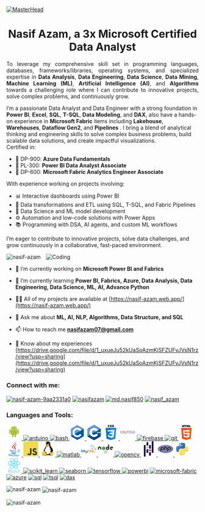 [![MasterHead](https://repository-images.githubusercontent.com/588181932/e36ec678-7984-4cdd-8e4c-a3932772ff8e)](https://nasif-azam.web.app/)

<h1 align="center">Nasif Azam, a 3x Microsoft Certified Data Analyst</h1>
<p align="justify">
To leverage my comprehensive skill set in programming languages, databases, frameworks/libraries, operating systems, and specialized expertise in <b>Data Analysis</b>, <b>Data Engineering</b>, <b>Data Science</b>, <b>Data Mining</b>, <b>Machine Learning (ML)</b>, <b>Artificial Intelligence (AI)</b>, and <b>Algorithms</b> towards a challenging role where I can contribute to innovative projects, solve complex problems, and continuously grow. <br>

I’m a passionate Data Analyst and Data Engineer with a strong foundation in <b>Power BI</b>, <b>Excel</b>, <b>SQL</b>, <b>T-SQL</b>, <b>Data Modeling</b>, and <b>DAX</b>, also have a hands-on experience in <b>Microsoft Fabric</b> items including <b>Lakehouse</b>, <b>Warehouses</b>, <b>Dataflow Gen2</b>, and <b>Pipelines</b> . I bring a blend of analytical thinking and engineering skills to solve complex business problems, build scalable data solutions, and create impactful visualizations.<br>
Certified in:

<ul>
  <li>🏅 DP-900: <b>Azure Data Fundamentals</b></li>
  <li>🏅 PL-300: <b>Power BI Data Analyst Associate</b></li>
  <li>🏅 DP-600: <b>Microsoft Fabric Analytics Engineer Associate</b></li>
</ul>
With experience working on projects involving:
<ul>
  <li>📊 Interactive dashboards using Power BI</li>
  <li>🧮 Data transformations and ETL using SQL, T-SQL, and Fabric Pipelines</li>
  <li>🧠 Data Science and ML model development</li>
  <li>⚙️ Automation and low-code solutions with Power Apps</li>
  <li>📚 Programming with DSA, AI agents, and custom ML workflows</li>
</ul>

I’m eager to contribute to innovative projects, solve data challenges, and grow continuously in a collaborative, fast-paced environment.

</p>

<img align='right' alt='Coding' width='400' src='https://cdn.dribbble.com/users/1162077/screenshots/3848914/programmer.gif'>

<p align="left"> <img src="https://komarev.com/ghpvc/?username=nasif-azam&label=Profile%20views&color=0e75b6&style=flat" alt="nasif-azam" /> </p>

- 🔭 I’m currently working on **Microsoft Power BI and Fabrics**

- 🌱 I’m currently learning **Power BI, Fabrics, Azure, Data Analysis, Data Engineering, Data Science, ML, AI, Advance Python**

- 👨‍💻 All of my projects are available at [https://nasif-azam.web.app/](https://nasif-azam.web.app/)

- 💬 Ask me about **ML, AI, NLP, Algorithms, Data Structure, and SQL**

- 📫 How to reach me **nasifazam07@gmail.com**

- 📄 Know about my experiences [https://drive.google.com/file/d/1_uxueJu52kUaSoAzmKjSFZUFvJVsN1rz/view?usp=sharing](https://drive.google.com/file/d/1_uxueJu52kUaSoAzmKjSFZUFvJVsN1rz/view?usp=sharing)

<h3 align="left">Connect with me:</h3>
<p align="left">
<a href="https://linkedin.com/in/nasif-azam-9aa2331a0" target="blank"><img align="center" src="https://raw.githubusercontent.com/rahuldkjain/github-profile-readme-generator/master/src/images/icons/Social/linked-in-alt.svg" alt="nasif-azam-9aa2331a0" height="30" width="40" /></a>
<a href="https://kaggle.com/nasifazam" target="blank"><img align="center" src="https://raw.githubusercontent.com/rahuldkjain/github-profile-readme-generator/master/src/images/icons/Social/kaggle.svg" alt="nasifazam" height="30" width="40" /></a>
<a href="https://fb.com/md.nasif850" target="blank"><img align="center" src="https://raw.githubusercontent.com/rahuldkjain/github-profile-readme-generator/master/src/images/icons/Social/facebook.svg" alt="md.nasif850" height="30" width="40" /></a>
<a href="https://www.hackerrank.com/nasif_azam" target="blank"><img align="center" src="https://raw.githubusercontent.com/rahuldkjain/github-profile-readme-generator/master/src/images/icons/Social/hackerrank.svg" alt="nasif_azam" height="30" width="40" /></a>
</p>

<h3 align="left">Languages and Tools:</h3>
<p align="left"> 
<!-- Android -->
<a href="https://developer.android.com" target="_blank" rel="noreferrer"> <img src="https://raw.githubusercontent.com/devicons/devicon/master/icons/android/android-original-wordmark.svg" alt="android" width="40" height="40"/> </a> 
<!-- Arduino -->
<a href="https://www.arduino.cc/" target="_blank" rel="noreferrer"> <img src="https://cdn.worldvectorlogo.com/logos/arduino-1.svg" alt="arduino" width="40" height="40"/> </a> 
<!-- Bash Script -->
<a href="https://www.gnu.org/software/bash/" target="_blank" rel="noreferrer"> <img src="https://www.vectorlogo.zone/logos/gnu_bash/gnu_bash-icon.svg" alt="bash" width="40" height="40"/> </a> 
<!-- C -->
<a href="https://www.cprogramming.com/" target="_blank" rel="noreferrer"> <img src="https://raw.githubusercontent.com/devicons/devicon/master/icons/c/c-original.svg" alt="c" width="40" height="40"/> </a> 
<!-- C++ -->
<a href="https://www.w3schools.com/cpp/" target="_blank" rel="noreferrer"> <img src="https://raw.githubusercontent.com/devicons/devicon/master/icons/cplusplus/cplusplus-original.svg" alt="c++" width="40" height="40"/> </a> 
<!-- CSS -->
<a href="https://www.w3schools.com/css/" target="_blank" rel="noreferrer"> <img src="https://raw.githubusercontent.com/devicons/devicon/master/icons/css3/css3-original-wordmark.svg" alt="css3" width="40" height="40"/> </a> 
<!-- Express JS -->
<a href="https://expressjs.com" target="_blank" rel="noreferrer"> <img src="https://raw.githubusercontent.com/devicons/devicon/master/icons/express/express-original-wordmark.svg" alt="express" width="40" height="40"/> </a> 
<!-- Firebase -->
<a href="https://firebase.google.com/" target="_blank" rel="noreferrer"> <img src="https://www.vectorlogo.zone/logos/firebase/firebase-icon.svg" alt="firebase" width="40" height="40"/> </a> 
<!-- Git -->
<a href="https://git-scm.com/" target="_blank" rel="noreferrer"> <img src="https://www.vectorlogo.zone/logos/git-scm/git-scm-icon.svg" alt="git" width="40" height="40"/> </a> 
<!-- HTML -->
<a href="https://www.w3.org/html/" target="_blank" rel="noreferrer"> <img src="https://raw.githubusercontent.com/devicons/devicon/master/icons/html5/html5-original-wordmark.svg" alt="html5" width="40" height="40"/> </a> 
<!-- Java -->
<a href="https://www.java.com" target="_blank" rel="noreferrer"> <img src="https://raw.githubusercontent.com/devicons/devicon/master/icons/java/java-original.svg" alt="java" width="40" height="40"/> </a> 
<!-- JavaScript -->
<a href="https://developer.mozilla.org/en-US/docs/Web/JavaScript" target="_blank" rel="noreferrer"> <img src="https://raw.githubusercontent.com/devicons/devicon/master/icons/javascript/javascript-original.svg" alt="javascript" width="40" height="40"/> </a>
<!-- Linux -->
<a href="https://www.linux.org/" target="_blank" rel="noreferrer"> <img src="https://raw.githubusercontent.com/devicons/devicon/master/icons/linux/linux-original.svg" alt="linux" width="40" height="40"/> </a> 
<!-- Matlab -->
<a href="https://www.mathworks.com/" target="_blank" rel="noreferrer"> <img src="https://upload.wikimedia.org/wikipedia/commons/2/21/Matlab_Logo.png" alt="matlab" width="40" height="40"/> </a>
<!-- MySQL -->
<a href="https://www.mysql.com/" target="_blank" rel="noreferrer"> <img src="https://raw.githubusercontent.com/devicons/devicon/master/icons/mysql/mysql-original-wordmark.svg" alt="mysql" width="40" height="40"/> </a> 
<!-- Node JS -->
<a href="https://nodejs.org" target="_blank" rel="noreferrer"> <img src="https://raw.githubusercontent.com/devicons/devicon/master/icons/nodejs/nodejs-original-wordmark.svg" alt="nodejs" width="40" height="40"/> </a> 
<!-- Open CV -->
<a href="https://opencv.org/" target="_blank" rel="noreferrer"> <img src="https://www.vectorlogo.zone/logos/opencv/opencv-icon.svg" alt="opencv" width="40" height="40"/> </a> 
<!-- Pandas -->
<a href="https://pandas.pydata.org/" target="_blank" rel="noreferrer"> <img src="https://raw.githubusercontent.com/devicons/devicon/2ae2a900d2f041da66e950e4d48052658d850630/icons/pandas/pandas-original.svg" alt="pandas" width="40" height="40"/> </a> 
<!-- PHP -->
<a href="https://www.php.net" target="_blank" rel="noreferrer"> <img src="https://raw.githubusercontent.com/devicons/devicon/master/icons/php/php-original.svg" alt="php" width="40" height="40"/> </a> 
<!-- Python -->
<a href="https://www.python.org" target="_blank" rel="noreferrer"> <img src="https://raw.githubusercontent.com/devicons/devicon/master/icons/python/python-original.svg" alt="python" width="40" height="40"/> </a> 
<!-- React JS -->
<a href="https://reactjs.org/" target="_blank" rel="noreferrer"> <img src="https://raw.githubusercontent.com/devicons/devicon/master/icons/react/react-original-wordmark.svg" alt="react" width="40" height="40"/> </a> 
<!-- Scikit Learn -->
<a href="https://scikit-learn.org/" target="_blank" rel="noreferrer"> <img src="https://upload.wikimedia.org/wikipedia/commons/0/05/Scikit_learn_logo_small.svg" alt="scikit_learn" width="40" height="40"/> </a> 
<!-- Seaborn -->
<a href="https://seaborn.pydata.org/" target="_blank" rel="noreferrer"> <img src="https://seaborn.pydata.org/_images/logo-mark-lightbg.svg" alt="seaborn" width="40" height="40"/> </a> 
<!-- Tensorflow -->
<a href="https://www.tensorflow.org" target="_blank" rel="noreferrer"> <img src="https://www.vectorlogo.zone/logos/tensorflow/tensorflow-icon.svg" alt="tensorflow" width="40" height="40"/> </a>
<!-- Power BI -->
<a href="https://powerbi.microsoft.com/" target="_blank" rel="noreferrer"><img src="https://upload.wikimedia.org/wikipedia/commons/c/cf/New_Power_BI_Logo.svg" alt="powerbi" width="40" height="40"/></a>
<!-- Microsoft Fabric -->
<a href="https://learn.microsoft.com/fabric/" target="_blank" rel="noreferrer"><img src="https://debruyn.dev/2023/all-microsoft-fabric-icons-for-diagramming-old-version/Fabric_final_x256.png" alt="microsoft-fabric" width="40" height="40"/></a>
<!-- Microsoft Azure -->
<a href="https://azure.microsoft.com/" target="_blank" rel="noreferrer"><img src="https://upload.wikimedia.org/wikipedia/commons/thumb/f/fa/Microsoft_Azure.svg/2048px-Microsoft_Azure.svg.png" alt="azure" width="40" height="40"/></a>
<!-- SQL -->
<a href="https://www.w3schools.com/sql/" target="_blank" rel="noreferrer"><img src="https://files.softicons.com/download/system-icons/lozengue-filetype-icons-by-gurato/png/512/SQL.png" alt="sql" width="40" height="40"/></a>
<!-- T-SQL (represented via SQL Server) -->
<a href="https://learn.microsoft.com/en-us/sql/t-sql/language-reference?view=sql-server-ver16" target="_blank" rel="noreferrer"><img src="https://img.icons8.com/color/48/000000/microsoft-sql-server.png" alt="tsql" width="40" height="40"/></a>
<!-- DAX -->
<a href="https://learn.microsoft.com/en-us/dax/" target="_blank" rel="noreferrer"><img src="https://miro.medium.com/v2/resize:fit:544/1*QI4WR1Em1xA8XdifO8b0fA.png" alt="dax" width="40" height="40"/></a>

</p>

<p><img align="left" src="https://github-readme-stats.vercel.app/api/top-langs?username=nasif-azam&show_icons=true&locale=en&layout=compact" alt="nasif-azam" /></p>

<p>&nbsp;<img align="center" src="https://github-readme-stats.vercel.app/api?username=nasif-azam&show_icons=true&locale=en" alt="nasif-azam" /></p>

<p><img align="center" src="https://github-readme-streak-stats.herokuapp.com/?user=nasif-azam&" alt="nasif-azam" /></p>
